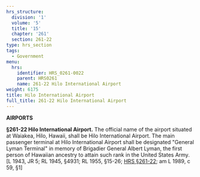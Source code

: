 ```yaml
---
hrs_structure:
  division: '1'
  volume: '5'
  title: '15'
  chapter: '261'
  section: 261-22
type: hrs_section
tags:
  - Government
menu:
  hrs:
    identifier: HRS_0261-0022
    parent: HRS0261
    name: 261-22 Hilo International Airport
weight: 6175
title: Hilo International Airport
full_title: 261-22 Hilo International Airport
---
```

**AIRPORTS**

**§261-22 Hilo International Airport.** The official name of the airport situated at Waiakea, Hilo, Hawaii, shall be Hilo International Airport. The main passenger terminal at Hilo International Airport shall be designated "General Lyman Terminal" in memory of Brigadier General Albert Lyman, the first person of Hawaiian ancestry to attain such rank in the United States Army. [L 1943, JR 5; RL 1945, §4931; RL 1955, §15-26; [HRS §261-22](/title-15/chapter-261/section-261-22/); am L 1989, c 59, §1]